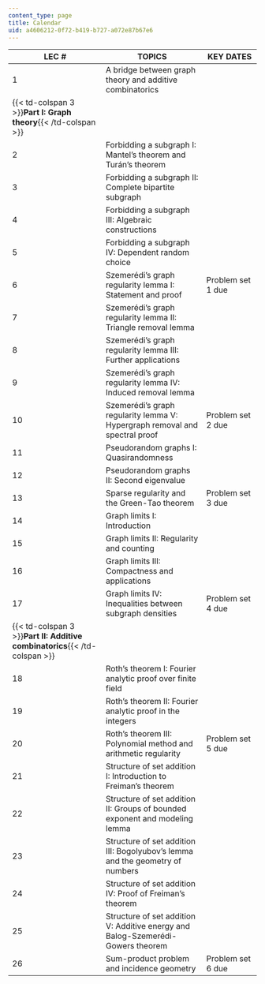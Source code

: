 ```yaml
---
content_type: page
title: Calendar
uid: a4606212-0f72-b419-b727-a072e87b67e6
---
```


| LEC # | TOPICS | KEY DATES |
| --- | --- | --- |
| 1 | A bridge between graph theory and additive combinatorics | &nbsp; |
| {{< td-colspan 3 >}}**Part I: Graph theory**{{< /td-colspan >}} |||
| 2 | Forbidding a subgraph I: Mantel’s theorem and Turán’s theorem | &nbsp; |
| 3 | Forbidding a subgraph II: Complete bipartite subgraph | &nbsp; |
| 4 | Forbidding a subgraph III: Algebraic constructions | &nbsp; |
| 5 | Forbidding a subgraph IV: Dependent random choice | &nbsp; |
| 6 | Szemerédi’s graph regularity lemma I: Statement and proof | Problem set 1 due |
| 7 | Szemerédi’s graph regularity lemma II: Triangle removal lemma | &nbsp; |
| 8 | Szemerédi’s graph regularity lemma III: Further applications | &nbsp; |
| 9 | Szemerédi’s graph regularity lemma IV: Induced removal lemma | &nbsp; |
| 10 | Szemerédi’s graph regularity lemma V: Hypergraph removal and spectral proof  | Problem set 2 due |
| 11 | Pseudorandom graphs I: Quasirandomness  | &nbsp; |
| 12 | Pseudorandom graphs II: Second eigenvalue  | &nbsp; |
| 13 | Sparse regularity and the Green-Tao theorem  | Problem set 3 due |
| 14 | Graph limits I: Introduction  | &nbsp; |
| 15 | Graph limits II: Regularity and counting  | &nbsp; |
| 16 | Graph limits III: Compactness and applications  | &nbsp; |
| 17 | Graph limits IV: Inequalities between subgraph densities  | Problem set 4 due |
| {{< td-colspan 3 >}}**Part II: Additive combinatorics**{{< /td-colspan >}} |||
| 18 | Roth’s theorem I: Fourier analytic proof over finite field  | &nbsp; |
| 19 | Roth’s theorem II: Fourier analytic proof in the integers  | &nbsp; |
| 20 | Roth’s theorem III: Polynomial method and arithmetic regularity  | Problem set 5 due |
| 21 | Structure of set addition I: Introduction to Freiman’s theorem  | &nbsp; |
| 22 | Structure of set addition II: Groups of bounded exponent and modeling lemma | &nbsp; |
| 23 | Structure of set addition III: Bogolyubov’s lemma and the geometry of numbers | &nbsp; |
| 24 | Structure of set addition IV: Proof of Freiman’s theorem  | &nbsp; |
| 25 | Structure of set addition V: Additive energy and Balog-Szemerédi-Gowers theorem | &nbsp; |
| 26 | Sum-product problem and incidence geometry | Problem set 6 due